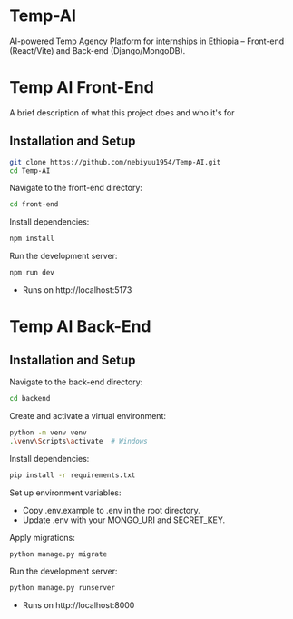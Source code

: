 # Temp-AI
AI-powered Temp Agency Platform for internships in Ethiopia – Front-end (React/Vite) and Back-end (Django/MongoDB).

# Temp AI Front-End

A brief description of what this project does and who it's for

## Installation and Setup
```bash 
git clone https://github.com/nebiyuu1954/Temp-AI.git
cd Temp-AI
```
Navigate to the front-end directory:
```bash
cd front-end
```
Install dependencies:
```bash
npm install
```
Run the development server:
```bash
npm run dev
```
- Runs on http://localhost:5173
    
# Temp AI Back-End


## Installation and Setup
Navigate to the back-end directory:
```bash
cd backend
```

Create and activate a virtual environment:

```bash
python -m venv venv
.\venv\Scripts\activate  # Windows
```

Install dependencies:

```bash
pip install -r requirements.txt
```
Set up environment variables:
- Copy .env.example to .env in the root directory.
- Update .env with your MONGO_URI and SECRET_KEY.

Apply migrations:
```bash
python manage.py migrate
```
Run the development server:
```bash
python manage.py runserver
```
- Runs on http://localhost:8000
